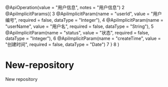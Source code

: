 @ApiOperation(value = "用户信息", notes = "用户信息")
2
    @ApiImplicitParams({
3
                @ApiImplicitParam(name = "userId", value = "用户编号", required = false, dataType = "Integer"),
4
                @ApiImplicitParam(name = "userName", value = "用户名", required = false, dataType = "String"),
5
                @ApiImplicitParam(name = "status", value = "状态", required = false, dataType = "Integer"),
6
                @ApiImplicitParam(name = "createTime", value = "创建时间", required = false, dataType = "Date")
7
    }
8
    )
# New-repository
New repository
